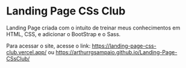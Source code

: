 # Landing Page CSs Club

Landing Page criada com o intuito de treinar meus conhecimentos em HTML, CSS, e adicionar o BootStrap e o Sass.

Para acessar o site, acesse o link: https://landing-page-css-club.vercel.app/ ou https://arthurrgsampaio.github.io/Landing-Page-CSsClub/
